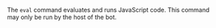 The `eval` command evaluates and runs JavaScript code. This command may only be run by the host of the bot.